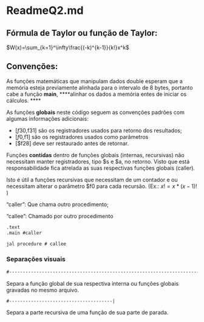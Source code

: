 # ReadmeQ2.md

## Fórmula de Taylor ou função de Taylor:

$W(x)=\sum_{k=1}^\infty\frac{(-k)^{k-1}}{k!}x^k$

## Convenções:

As funções matemáticas que manipulam dados double esperam que a memória esteja previamente alinhada para o intervalo de 8 bytes, portanto cabe a função **main**, ****alinhar os dados a memória entes de iniciar os cálculos. ****

As funções **globais** neste código seguem as convenções padrões com algumas informações adicionais:

- [$f30,$f31] são os registradores usados para retorno dos resultados;
- [$f0,$f1] são os registradores usados como parâmetros
- [$f28] deve ser restaurado antes de retornar.

Funções **contidas** dentro de funções globais (internas, recursivas) não necessitam manter registradores, tipo $s e $a, no retorno. Visto que está responsabilidade fica atrelada as suas respectivas funções globais (caller).

Isto é útil a funções recursivas que necessitam de um contador e ou necessitam alterar o parâmetro $f0 para cada recursão. (Ex.: $x! = x*(x-1)!$ )

“caller”:  Que chama outro procedimento;

“callee”: Chamado por outro procedimento

```nasm
.text
.main #caller

jal procedure # callee
```

### Separações visuais

```nasm
#-----------------------------------------------------------------------------|
```

Separa a função global de sua respectiva interna ou funções globais gravadas no mesmo arquivo.

```nasm
#--------------------------------------|
```

Separa a parte recursiva de uma função de sua parte de parada.